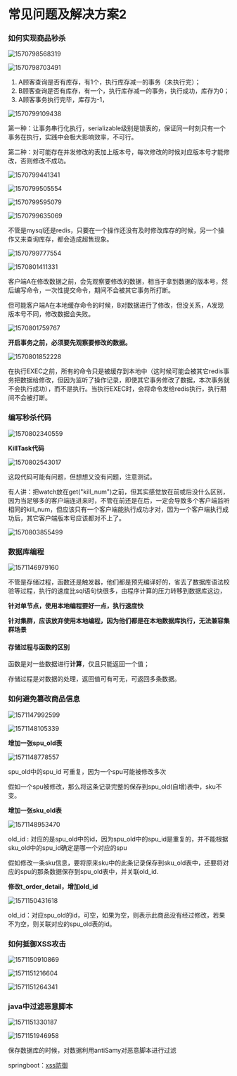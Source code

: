 # 常见问题及解决方案2

### 如何实现商品秒杀

![1570798568319](.\常见问题及解决方案2.assets\1570798568319.png)

![1570798703491](.\常见问题及解决方案2.assets\1570798703491.png)

1. A顾客查询是否有库存，有1个，执行库存减一的事务（未执行完）；
2. B顾客查询是否有库存，有一个，执行库存减一的事务，执行成功，库存为0；
3. A顾客事务执行完毕，库存为-1，

![1570799109438](.\常见问题及解决方案2.assets\1570799109438.png)

第一种：让事务串行化执行，serializable级别是锁表的，保证同一时刻只有一个事务在执行，实践中会极大影响效率，不可行。

第二种：对可能存在并发修改的表加上版本号，每次修改的时候对应版本号才能修改，否则修改不成功。



![1570799441341](.\常见问题及解决方案2.assets\1570799441341.png)

![1570799505554](.\常见问题及解决方案2.assets\1570799505554.png)

![1570799595079](.\常见问题及解决方案2.assets\1570799595079.png)

![1570799635069](.\常见问题及解决方案2.assets\1570799635069.png)

不管是mysql还是redis，只要在一个操作还没有及时修改库存的时候，另一个操作又来查询库存，都会造成超售现象。



![1570799777554](.\常见问题及解决方案2.assets\1570799777554.png)

![1570801411331](.\常见问题及解决方案2.assets\1570801411331.png)

客户端A在修改数据之前，会先观察要修改的数据，相当于拿到数据的版本号，然后编写命令，一次性提交命令，期间不会被其它事务所打断。

但可能客户端A在本地缓存命令的时候，B对数据进行了修改，但没关系，A发现版本号不同，修改数据会失败。



![1570801759767](.\常见问题及解决方案2.assets\1570801759767.png)

**开启事务之前，必须要先观察要修改的数据。**

![1570801852228](.\常见问题及解决方案2.assets\1570801852228.png)

在执行EXEC之前，所有的命令只是被缓存到本地中（这时候可能会被其它redis事务把数据给修改，但因为监听了操作记录，即使其它事务修改了数据，本次事务就不会执行成功），而不是执行。当执行EXEC时，会将命令发给redis执行，执行期间不会被打断。



### 编写秒杀代码

![1570802340559](.\常见问题及解决方案2.assets\1570802340559.png)

**KillTask代码**

![1570802543017](.\常见问题及解决方案2.assets\1570802543017.png)

这段代码可能有问题，但想想又没有问题，注意测试。

有人讲：把watch放在get("kill_num")之前，但其实感觉放在前或后没什么区别，因为当足够多的客户端连进来时，不管在前还是在后，一定会导致多个客户端监听相同的kill_num，但应该只有一个客户端能执行成功才对，因为一个客户端执行成功后，其它客户端版本号应该都对不上了。

![1570803855499](.\常见问题及解决方案2.assets\1570803855499.png)



### 数据库编程

![1571146979160](H:\gitwork\notes\mysql\常见问题及解决方案2.assets\1571146979160.png)

不管是存储过程，函数还是触发器，他们都是预先编译好的，省去了数据库语法校验等过程，执行的速度比sql语句快很多，由程序计算的压力转移到数据库这边，

**针对单节点，使用本地编程要好一点，执行速度快**

**针对集群，应该放弃使用本地编程，因为他们都是在本地数据库执行，无法兼容集群场景**

#### 存储过程与函数的区别

函数是对一些数据进行**计算**，仅且只能返回一个值；

存储过程是对数据的处理，返回值可有可无，可返回多条数据。



### 如何避免篡改商品信息

![1571147992599](.\常见问题及解决方案2.assets\1571147992599.png)

![1571148105339](.\常见问题及解决方案2.assets\1571148105339.png)

**增加一张spu_old表**

![1571148778557](.\常见问题及解决方案2.assets\1571148778557.png)

spu_old中的spu_id 可重复，因为一个spu可能被修改多次

假如一个spu被修改，那么将这条记录完整的保存到spu_old(自增)表中，sku不变。



**增加一张sku_old表**

![1571148953470](.\常见问题及解决方案2.assets\1571148953470.png)

old_id : 对应的是spu_old中的id，因为spu_old中的spu_id是重复的，并不能根据sku_old中的spu_id确定是哪一个对应的spu

假如修改一条sku信息，要将原来sku中的此条记录保存到sku_old表中，还要将对应的spu的那条数据保存到spu_old表中，并关联old_id.



**修改t_order_detail，增加old_id**

![1571150431618](.\常见问题及解决方案2.assets\1571150431618.png)

old_id：对应spu_old的id，可空，如果为空，则表示此商品没有经过修改，若果不为空，则关联对应的spu_old表的id。



### 如何抵御XSS攻击

![1571150910869](.\常见问题及解决方案2.assets\1571150910869.png)

![1571151216604](.\常见问题及解决方案2.assets\1571151216604.png)

![1571151264341](.\常见问题及解决方案2.assets\1571151264341.png)

### java中过滤恶意脚本

![1571151330187](.\常见问题及解决方案2.assets\1571151330187.png)

![1571151946958](.\常见问题及解决方案2.assets\1571151946958.png)

保存数据库的时候，对数据利用antiSamy对恶意脚本进行过滤

springboot：[xss防御](https://www.jianshu.com/p/3e4b00b8ff3a)



